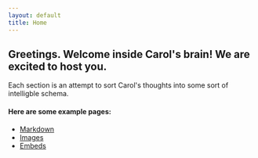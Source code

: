 ```yaml
---
layout: default
title: Home
---
```


## Greetings. Welcome inside Carol's brain! We are excited to host you.

Each section is an attempt to sort Carol's thoughts into some sort of intelligble schema. 

#### Here are some example pages:

- [Markdown](02-markdown-examples)
- [Images](03-images-examples)
- [Embeds](04-embeds-examples)

